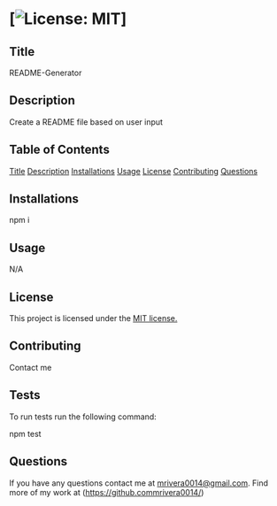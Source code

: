 # [![License: MIT](https://img.shields.io/badge/License-MIT-yellow.svg)]
    
 ## Title
 README-Generator


## Description
Create a README file based on user input

## Table of Contents
[Title](##Title)
[Description](##Description)
[Installations](##Installations)
[Usage](##Usage)
[License](##License)
[Contributing](##Contributing)
[Questions](##Questions)




## Installations
npm i


## Usage
N/A

## License

This project is licensed under the 
[MIT license.](https://opensource.org/licenses/MIT)

## Contributing
Contact me

## Tests
To run tests run the following command:

npm test

## Questions
If you have any questions contact me at mrivera0014@gmail.com.
Find more of my work at (https://github.commrivera0014/)